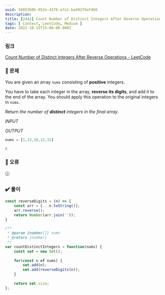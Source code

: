```yaml
---
uuid: 5685360b-052e-4376-a7a1-ba492f0af460
description: 
title: [2442] Count Number of Distinct Integers After Reverse Operations
tags: [ Contest, LeetCode, Medium ]
date: 2022-10-15T15:00:00.000Z
---
```








### 링크

[Count Number of Distinct Integers After Reverse Operations - LeetCode](https://leetcode.com/problems/count-number-of-distinct-integers-after-reverse-operations/)

### 📝 문제

You are given an array `nums` consisting of **positive** integers.

You have to take each integer in the array, **reverse its digits**, and add it to the end of the array. You should apply this operation to the original integers in `nums`.

Return *the number of **distinct** integers in the final array*.

*INPUT*

*OUTPUT*

```jsx
nums = [1,13,10,12,31]
```

```jsx
6
```

### 🚨 오류

<aside>
🕧

</aside>

### ✔️ 풀이

```jsx
const reverseDigits = (n) => {
    const arr = [...n.toString()];
    arr.reverse();
    return Number(arr.join(''));
}

/**
 * @param {number[]} nums
 * @return {number}
 */
var countDistinctIntegers = function(nums) {
    const set = new Set();
    
    for(const n of nums) {
        set.add(n);
        set.add(reverseDigits(n));
    }
    
    return set.size;
};
```
